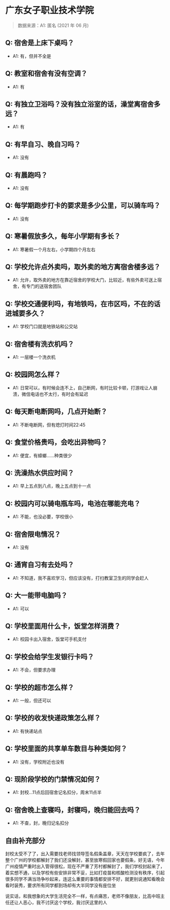 # 广东女子职业技术学院

> 数据来源：A1: 匿名 (2021 年 06 月)

## Q: 宿舍是上床下桌吗？

- A1: 有，但并不全是

## Q: 教室和宿舍有没有空调？

- A1: 有

## Q: 有独立卫浴吗？没有独立浴室的话，澡堂离宿舍多远？

- A1: 有

## Q: 有早自习、晚自习吗？

- A1: 没有

## Q: 有晨跑吗？

- A1: 没有

## Q: 每学期跑步打卡的要求是多少公里，可以骑车吗？

- A1: 没有

## Q: 寒暑假放多久，每年小学期有多长？

- A1: 寒暑假一个月左右，小学期四个月左右

## Q: 学校允许点外卖吗，取外卖的地方离宿舍楼多远？

- A1: 允许，取外卖的地方在靠近宿舍的学校大门，比较近，有些外卖可送上宿舍，有专门的送宿舍团队

## Q: 学校交通便利吗，有地铁吗，在市区吗，不在的话进城要多久？

- A1: 学校门口就是地铁站和公交站

## Q: 宿舍楼有洗衣机吗？

- A1: 一层楼一个洗衣机

## Q: 校园网怎么样？

- A1: 日常可以，有时候会连不上，自己断网，有时比较卡顿，打游戏让人崩溃，微信电话也不太行，有时会有延迟

## Q: 每天断电断网吗，几点开始断？

- A1: 不断电断网，但有熄灯时间22:45

## Q: 食堂价格贵吗，会吃出异物吗？

- A1: 便宜，有蟑螂……种类很少

## Q: 洗澡热水供应时间？

- A1: 早上五点到八点，晚上五点到十一点

## Q: 校园内可以骑电瓶车吗，电池在哪能充电？

- A1: 不能，也没必要，学校很小

## Q: 宿舍限电情况？

- A1: 没有

## Q: 通宵自习有去处吗？

- A1: 不知道，我不喜欢学习，但应该没有，打扫教室卫生的同学会赶人

## Q: 大一能带电脑吗？

- A1: 可以

## Q: 学校里面用什么卡，饭堂怎样消费？

- A1: 校园卡出入宿舍，饭堂可手机支付

## Q: 学校会给学生发银行卡吗？

- A1: 不会，但要求办理

## Q: 学校的超市怎么样？

- A1: 一般，但还可以

## Q: 学校的收发快递政策怎么样？

- A1: 有快递站点

## Q: 学校里面的共享单车数目与种类如何？

- A1: 没有，学校附近也没有

## Q: 现阶段学校的门禁情况如何？

- A1: 封校…11点后回宿舍记名扣分，周末11点半

## Q: 宿舍晚上查寝吗，封寝吗，晚归能回去吗？

- A1: 不查，封，晚归记名扣分

## 自由补充部分

封校太受不了了，出入需要找老师找领导签名假条盖章，天天在学校要疯了，去年整个广州的学校都解封了我们还没解封，甚至放寒假回家也要假条，好无语，今年广州疫情严重时出入管得很松，现在不严重了芳村都解封了，我们学校封起来了，着实想不通，以及学校有些安排非常不妥，比如打疫苗和核酸检测没有秩序，引起很多同学不满当场争吵起来，连这么重要的事情都安排不好，就更别说通知看晚会看时装秀，要求所有同学都到场却有大半同学没有座位坐



说实话，和我想象的大学生活完全不一样，有点痛苦，老师不像朋友，比高中班主任还让人恶心，我不讨厌这个学校，我讨厌这里的人